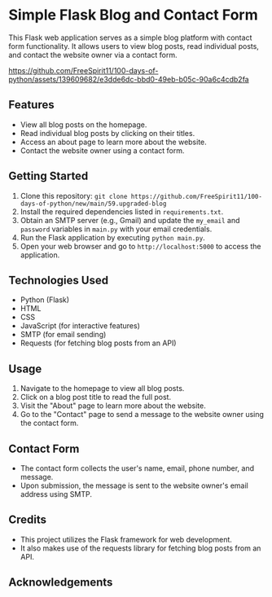 # Simple Flask Blog and Contact Form

This Flask web application serves as a simple blog platform with contact form functionality. It allows users to view blog posts, read individual posts, and contact the website owner via a contact form.

https://github.com/FreeSpirit11/100-days-of-python/assets/139609682/e3dde6dc-bbd0-49eb-b05c-90a6c4cdb2fa

## Features

- View all blog posts on the homepage.
- Read individual blog posts by clicking on their titles.
- Access an about page to learn more about the website.
- Contact the website owner using a contact form.

## Getting Started

1. Clone this repository: `git clone https://github.com/FreeSpirit11/100-days-of-python/new/main/59.upgraded-blog`
2. Install the required dependencies listed in `requirements.txt`.
3. Obtain an SMTP server (e.g., Gmail) and update the `my_email` and `password` variables in `main.py` with your email credentials.
4. Run the Flask application by executing `python main.py`.
5. Open your web browser and go to `http://localhost:5000` to access the application.

## Technologies Used

- Python (Flask)
- HTML
- CSS
- JavaScript (for interactive features)
- SMTP (for email sending)
- Requests (for fetching blog posts from an API)

## Usage

1. Navigate to the homepage to view all blog posts.
2. Click on a blog post title to read the full post.
3. Visit the "About" page to learn more about the website.
4. Go to the "Contact" page to send a message to the website owner using the contact form.

## Contact Form

- The contact form collects the user's name, email, phone number, and message.
- Upon submission, the message is sent to the website owner's email address using SMTP.

## Credits

- This project utilizes the Flask framework for web development.
- It also makes use of the requests library for fetching blog posts from an API.

## Acknowledgements

